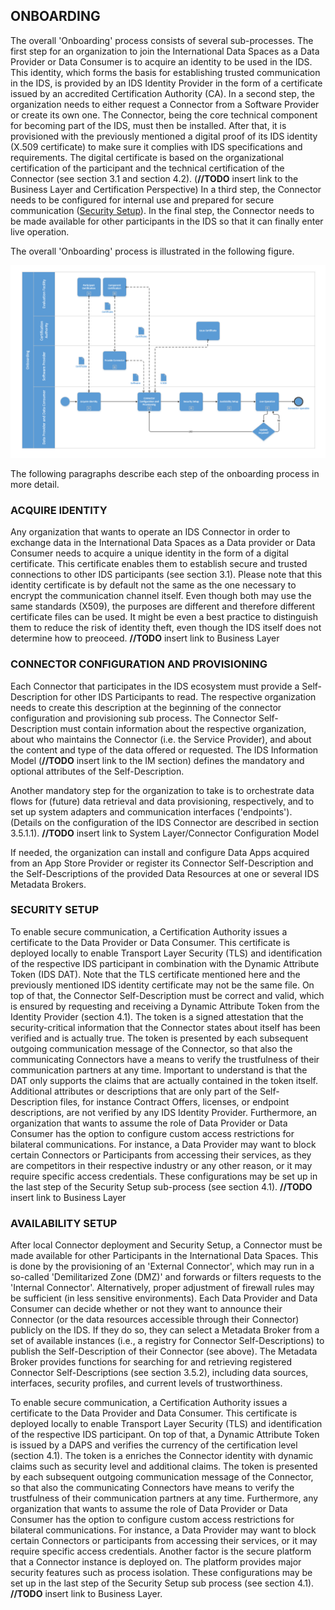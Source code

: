 ## ONBOARDING

The overall 'Onboarding' process consists of several sub-processes. The first step for an organization to join the International Data Spaces as a Data Provider or Data Consumer is to acquire an identity to be used in the IDS.  <!-- old: This identity, which forms the basis for establishing trusted communication in the IDS, is provided by the Certification Body and an Evaluation Facility in the form of a certificate issued by an Identity Provider. -->
This identity, which forms the basis for establishing trusted communication in the IDS, is provided by an IDS Identity Provider in the form of a certificate issued by an accredited Certification Authority (CA).
In a second step, the organization needs to either request a Connector from a Software Provider or create its own one. The Connector, being the core technical component for becoming part of the IDS, must then be installed. After that, it is provisioned with the previously mentioned a digital proof of its IDS identity (X.509 certificate) to make sure it complies with IDS specifications and requirements. The digital certificate is based on the organizational certification of the participant and the technical certification of the Connector (see section 3.1 and section 4.2). (**//TODO** insert link to the Business Layer and Certification Perspective) In a third step, the Connector needs to be configured for internal use and prepared for secure communication ([Security Setup](#security-setup)). In the final step, the Connector needs to be made available for other participants in the IDS so that it can finally enter live operation.


The overall 'Onboarding' process is illustrated in the following figure.

![Onboarding process](../../media/image22.png)

The following paragraphs describe each step of the onboarding process in more detail.

### ACQUIRE IDENTITY
Any organization that wants to operate an IDS Connector in order to exchange data in the International Data Spaces as a Data provider or Data Consumer needs to acquire a unique identity in the form of a digital certificate. This certificate enables them to establish secure and trusted connections to other IDS participants (see section 3.1). Please note that this identity certificate is by default not the same as the one necessary to encrypt the communication channel itself. Even though both may use the same standards (X509), the purposes are different and therefore different certificate files can be used. It might be even a best practice to distinguish them to reduce the risk of identity theft, even though the IDS itself does not determine how to preoceed.
**//TODO** insert link to  Business Layer


### CONNECTOR CONFIGURATION AND PROVISIONING
Each Connector that participates in the IDS ecosystem must provide a Self-Description for other IDS Participants to read. The respective organization needs to create this description at the beginning of the connector configuration and provisioning sub process. The Connector Self-Description must contain information about the respective organization, about who maintains the Connector (i.e. the Service Provider), and about the content and type of the data offered or requested. The IDS Information Model (**//TODO** insert link to the IM section) defines the mandatory and optional attributes of the Self-Description.

Another mandatory step for the organization to take is to orchestrate data flows for (future) data retrieval and data provisioning, respectively, and to set up system adapters and communication interfaces ('endpoints'). (Details on the configuration of the IDS Connector are described in section 3.5.1.1). **//TODO** insert link to  System Layer/Connector Configuration Model

If needed, the organization can install and configure Data Apps acquired from an App Store Provider or register its Connector Self-Description and the Self-Descriptions of the provided Data Resources at one or several IDS Metadata Brokers.

### SECURITY SETUP
To enable secure communication, a Certification Authority issues a certificate to the Data Provider or Data Consumer. This certificate is deployed locally to enable Transport Layer Security (TLS) and identification of the respective IDS participant in combination with the Dynamic Attribute Token (IDS DAT). Note that the TLS certificate mentioned here and the previously mentioned IDS identity certificate may not be the same file. On top of that, the Connector Self-Description must be correct and valid, which is ensured by requesting and receiving a Dynamic Attribute Token from the Identity Provider (section 4.1). The token is a signed attestation that the security-critical information that the Connector states about itself has been verified and is actually true. The token is presented by each subsequent outgoing communication message of the Connector, so that also the communicating Connectors have a means to verify the trustfulness of their communication partners at any time. Important to understand is that the DAT only supports the claims that are actually contained in the token itself. Additional attributes or descriptions that are only part of the Self-Description files, for instance Contract Offers, licenses, or endpoint descriptions, are not verified by any IDS Identity Provider.
Furthermore, an organization that wants to assume the role of Data Provider or Data Consumer has the option to configure custom access restrictions for bilateral communications. For instance, a Data Provider may want to block certain Connectors or Participants from accessing their services, as they are competitors in their respective industry or any other reason, or it may require specific access credentials. These configurations may be set up in the last step of the Security Setup sub-process (see section 4.1). **//TODO** insert link to  Business Layer

### AVAILABILITY SETUP
After local Connector deployment and Security Setup, a Connector must be made available for other Participants in the International Data Spaces. This is done by the provisioning of an 'External Connector', which may run in a so-called 'Demilitarized Zone (DMZ)' and forwards or filters requests to the 'Internal Connector'. Alternatively, proper adjustment of firewall rules may be sufficient (in less sensitive environments). Each Data Provider and Data Consumer can decide whether or not they want to announce their Connector (or the data resources accessible through their Connector) publicly on the IDS. If they do so, they can select a Metadata Broker from a
set of available instances (i.e., a registry for Connector Self-Descriptions) to publish the Self-Description of their Connector (see above). The Metadata Broker provides functions for searching for and retrieving registered Connector Self-Descriptions (see section 3.5.2), including data sources, interfaces, security profiles, and current levels of trustworthiness.

To enable secure communication, a Certification Authority issues a certificate to the Data Provider and Data Consumer. This certificate is deployed locally to enable Transport Layer Security (TLS) and identification of the respective IDS participant. On top of that, a Dynamic Attribute Token is issued by a DAPS and verifies the currency of the certification level (section 4.1). The token is a enriches the Connector identity with dynamic claims such as security level and additional claims. The token is presented by each subsequent outgoing communication message of the Connector, so that also the communicating Connectors have means to verify the trustfulness of their communication partners at any time.
Furthermore, any organization that wants to assume the role of Data Provider or Data Consumer has the option to configure custom access restrictions for bilateral communications. For instance, a Data Provider may want to block certain Connectors or participants from accessing their services, or it may require specific access credentials. Another factor is the secure platform that a Connector instance is deployed on. The platform provides major security features such as process isolation.
These configurations may be set up in the last step of the Security Setup sub process (see section 4.1). 
**//TODO** insert link to  Business Layer.
